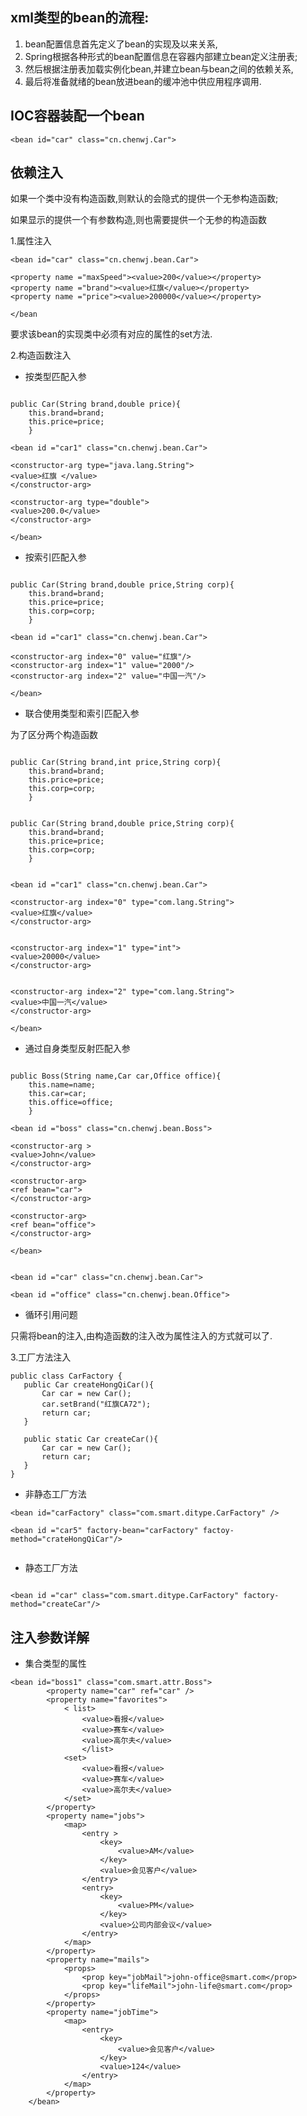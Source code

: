## xml类型的bean的流程:

1. bean配置信息首先定义了bean的实现及以来关系,
2. Spring根据各种形式的bean配置信息在容器内部建立bean定义注册表;
3. 然后根据注册表加载实例化bean,并建立bean与bean之间的依赖关系,
4. 最后将准备就绪的bean放进bean的缓冲池中供应用程序调用.

## IOC容器装配一个bean 

 ```
 <bean id="car" class="cn.chenwj.Car">
 ```
## 依赖注入 


如果一个类中没有构造函数,则默认的会隐式的提供一个无参构造函数;

如果显示的提供一个有参数构造,则也需要提供一个无参的构造函数

1.属性注入

````
<bean id="car" class="cn.chenwj.bean.Car">

<property name ="maxSpeed"><value>200</value></property>
<property name ="brand"><value>红旗</value></property>
<property name ="price"><value>200000</value></property>

</bean

````

要求该bean的实现类中必须有对应的属性的set方法.

2.构造函数注入

- 按类型匹配入参



````

public Car(String brand,double price){
    this.brand=brand;
    this.price=price;
    }
        
<bean id ="car1" class="cn.chenwj.bean.Car">

<constructor-arg type="java.lang.String">
<value>红旗 </value>
</constructor-arg>

<constructor-arg type="double">
<value>200.0</value>
</constructor-arg>

</bean>

````

- 按索引匹配入参

````

public Car(String brand,double price,String corp){
    this.brand=brand;
    this.price=price;
    this.corp=corp;
    }
        
<bean id ="car1" class="cn.chenwj.bean.Car">

<constructor-arg index="0" value="红旗"/>
<constructor-arg index="1" value="2000"/>
<constructor-arg index="2" value="中国一汽"/>

</bean>

````


- 联合使用类型和索引匹配入参

为了区分两个构造函数


````

public Car(String brand,int price,String corp){
    this.brand=brand;
    this.price=price;
    this.corp=corp;
    }
    
    
public Car(String brand,double price,String corp){
    this.brand=brand;
    this.price=price;
    this.corp=corp;
    }
        
        
<bean id ="car1" class="cn.chenwj.bean.Car">

<constructor-arg index="0" type="com.lang.String">
<value>红旗</value>
</constructor-arg>


<constructor-arg index="1" type="int">
<value>20000</value>
</constructor-arg>


<constructor-arg index="2" type="com.lang.String">
<value>中国一汽</value>
</constructor-arg>

</bean>

````



- 通过自身类型反射匹配入参

````

public Boss(String name,Car car,Office office){
    this.name=name;
    this.car=car;
    this.office=office;
    }

<bean id ="boss" class="cn.chenwj.bean.Boss">

<constructor-arg >
<value>John</value>
</constructor-arg>

<constructor-arg>
<ref bean="car">
</constructor-arg>

<constructor-arg>
<ref bean="office">
</constructor-arg>

</bean>


<bean id ="car" class="cn.chenwj.bean.Car">

<bean id ="office" class="cn.chenwj.bean.Office">

````

- 循环引用问题

只需将bean的注入,由构造函数的注入改为属性注入的方式就可以了.


3.工厂方法注入


````
public class CarFactory {
   public Car createHongQiCar(){
	   Car car = new Car();
	   car.setBrand("红旗CA72");
	   return car;
   }
   
   public static Car createCar(){
	   Car car = new Car();
	   return car;
   }
}

````

- 非静态工厂方法


````
<bean id="carFactory" class="com.smart.ditype.CarFactory" />

<bean id ="car5" factory-bean="carFactory" factoy-method="crateHongQiCar"/>


````
 
- 静态工厂方法

````

<bean id ="car" class="com.smart.ditype.CarFactory" factory-method="createCar"/>

```` 

## 注入参数详解

- 集合类型的属性

````
<bean id="boss1" class="com.smart.attr.Boss">
		<property name="car" ref="car" />
		<property name="favorites">
			< list>
				<value>看报</value>
				<value>赛车</value>
				<value>高尔夫</value>
				</list>
			<set>
				<value>看报</value>
				<value>赛车</value>
				<value>高尔夫</value>
			</set>
		</property>
		<property name="jobs">
			<map>
				<entry >
					<key>
						<value>AM</value>
					</key>
					<value>会见客户</value>
				</entry>
				<entry>
					<key>
						<value>PM</value>
					</key>
					<value>公司内部会议</value>
				</entry>
			</map>
		</property>
		<property name="mails">
			<props>
				<prop key="jobMail">john-office@smart.com</prop>
				<prop key="lifeMail">john-life@smart.com</prop>
			</props>
		</property>
		<property name="jobTime">
			<map>
				<entry>
					<key>
						<value>会见客户</value>
					</key>
					<value>124</value>
				</entry>
			</map>
		</property>
	</bean>



````
 
 
 
 
 
 
 
 
 
 
 
 
 
 
 
 
 
 
 
 
 
 
 
 